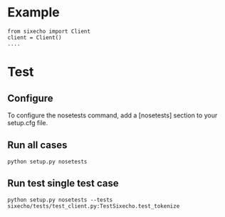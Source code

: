 # Example
```
from sixecho import Client
client = Client()
....
```

# Test 
## Configure
To configure the nosetests command, add a [nosetests] section to your setup.cfg file.

## Run all cases
```
python setup.py nosetests
```
## Run test single test case
```
python setup.py nosetests --tests sixecho/tests/test_client.py:TestSixecho.test_tokenize
```

